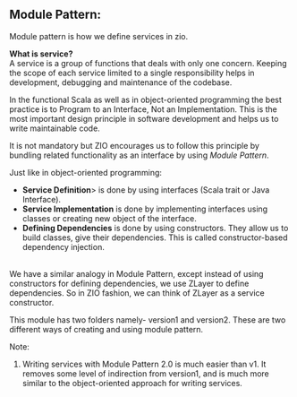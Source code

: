 ## Module Pattern:

Module pattern is how we define services in zio.

**What is service?** <BR>
A service is a group of functions that deals with only one concern. 
Keeping the scope of each service limited to a single responsibility
helps in development, debugging and maintenance of the codebase.

In the functional Scala as well as in object-oriented programming 
the best practice is to Program to an Interface, Not an Implementation. 
This is the most important design principle in software development 
and helps us to write maintainable code.

It is not mandatory but ZIO encourages us to follow this
principle by bundling related functionality as an interface 
by using _Module Pattern_.

Just like in object-oriented programming:
<UL>
<LI>
<B>Service Definition</B>> is done by using interfaces (Scala trait or Java Interface).
<LI>
<B>Service Implementation</B> is done by implementing interfaces using classes or creating new object of the interface.
<LI>
<B>Defining Dependencies</B> is done by using constructors. They allow us to build classes, give their dependencies. This is called constructor-based dependency injection. <BR> <BR>
</UL>

We have a similar analogy in Module Pattern, 
except instead of using constructors for defining dependencies, 
we use ZLayer to define dependencies. 
So in ZIO fashion, we can think of ZLayer as a service constructor.


This module has two folders namely- version1 and version2.
These are two different ways of creating and using module pattern.

Note: <BR>
<ol>
<li>
Writing services with Module Pattern 2.0 is much easier than v1. 
It removes some level of indirection from version1, 
and is much more similar to the object-oriented approach for writing services.
</li>



</ol>
